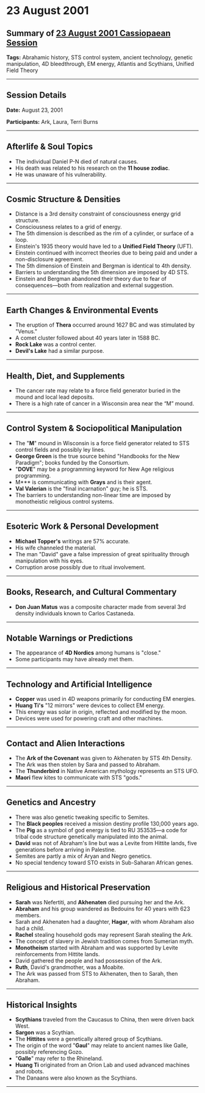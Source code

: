 # 23 August 2001

## Summary of [23 August 2001 Cassiopaean Session](https://cassiopaea.org/forum/threads/session-23-august-2001.18638/)

**Tags:** Abrahamic history, STS control system, ancient technology, genetic manipulation, 4D bleedthrough, EM energy, Atlantis and Scythians, Unified Field Theory

---


## Session Details

**Date:** August 23, 2001

**Participants:** Ark, Laura, Terri Burns

---


## Afterlife & Soul Topics

- The individual Daniel P-N died of natural causes.
- His death was related to his research on the **11 house zodiac**.
- He was unaware of his vulnerability.

---


## Cosmic Structure & Densities

- Distance is a 3rd density constraint of consciousness energy grid structure.
- Consciousness relates to a grid of energy.
- The 5th dimension is described as the rim of a cylinder, or surface of a loop.
- Einstein's 1935 theory would have led to a **Unified Field Theory** (UFT).
- Einstein continued with incorrect theories due to being paid and under a non-disclosure agreement.
- The 5th dimension of Einstein and Bergman is identical to 4th density.
- Barriers to understanding the 5th dimension are imposed by 4D STS.
- Einstein and Bergman abandoned their theory due to fear of consequences—both from realization and external suggestion.

---


## Earth Changes & Environmental Events

- The eruption of **Thera** occurred around 1627 BC and was stimulated by "Venus."
- A comet cluster followed about 40 years later in 1588 BC.
- **Rock Lake** was a control center.
- **Devil's Lake** had a similar purpose.

---


## Health, Diet, and Supplements

- The cancer rate may relate to a force field generator buried in the mound and local lead deposits.
- There is a high rate of cancer in a Wisconsin area near the “M” mound.

---


## Control System & Sociopolitical Manipulation

- The "**M**" mound in Wisconsin is a force field generator related to STS control fields and possibly ley lines.
- **George Green** is the true source behind "Handbooks for the New Paradigm"; books funded by the Consortium.
- "**DOVE**" may be a programming keyword for New Age religious programming.
- M*** is communicating with **Grays** and is their agent.
- **Val Valerian** is the "final incarnation" guy; he is STS.
- The barriers to understanding non-linear time are imposed by monotheistic religious control systems.

---


## Esoteric Work & Personal Development

- **Michael Topper's** writings are 57% accurate.
- His wife channeled the material.
- The man "David" gave a false impression of great spirituality through manipulation with his eyes.
- Corruption arose possibly due to ritual involvement.

---


## Books, Research, and Cultural Commentary

- **Don Juan Matus** was a composite character made from several 3rd density individuals known to Carlos Castaneda.

---


## Notable Warnings or Predictions

- The appearance of **4D Nordics** among humans is "close."
- Some participants may have already met them.

---


## Technology and Artificial Intelligence

- **Copper** was used in 4D weapons primarily for conducting EM energies.
- **Huang Ti's** "12 mirrors" were devices to collect EM energy.
- This energy was solar in origin, reflected and modified by the moon.
- Devices were used for powering craft and other machines.

---


## Contact and Alien Interactions

- The **Ark of the Covenant** was given to Akhenaten by STS 4th Density.
- The Ark was then stolen by Sara and passed to Abraham.
- The **Thunderbird** in Native American mythology represents an STS UFO.
- **Maori** flew kites to communicate with STS "gods."

---


## Genetics and Ancestry

- There was also genetic tweaking specific to Semites.
- The **Black peoples** received a mission destiny profile 130,000 years ago.
- The **Pig** as a symbol of god energy is tied to RU 353535—a code for tribal code structure genetically manipulated into the animal.
- **David** was not of Abraham's line but was a Levite from Hittite lands, five generations before arriving in Palestine.
- Semites are partly a mix of Aryan and Negro genetics.
- No special tendency toward STO exists in Sub-Saharan African genes.

---


## Religious and Historical Preservation

- **Sarah** was Nefertiti, and **Akhenaten** died pursuing her and the Ark.
- **Abraham** and his group wandered as Bedouins for 40 years with 623 members.
- Sarah and Akhenaten had a daughter, **Hagar**, with whom Abraham also had a child.
- **Rachel** stealing household gods may represent Sarah stealing the Ark.
- The concept of slavery in Jewish tradition comes from Sumerian myth.
- **Monotheism** started with Abraham and was supported by Levite reinforcements from Hittite lands.
- David gathered the people and had possession of the Ark.
- **Ruth**, David's grandmother, was a Moabite.
- The Ark was passed from STS to Akhenaten, then to Sarah, then Abraham.

---


## Historical Insights

- **Scythians** traveled from the Caucasus to China, then were driven back West.
- **Sargon** was a Scythian.
- The **Hittites** were a genetically altered group of Scythians.
- The origin of the word "**Gaul**" may relate to ancient names like Galle, possibly referencing Gozo.
- "**Galle**" may refer to the Rhineland.
- **Huang Ti** originated from an Orion Lab and used advanced machines and robots.
- The Danaans were also known as the Scythians.

---



